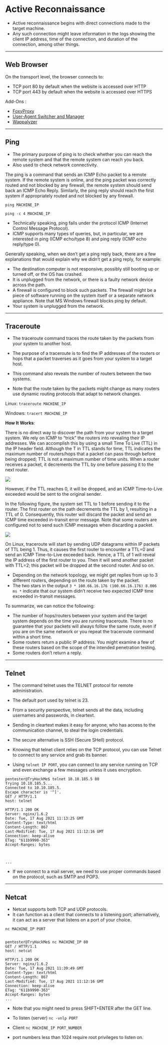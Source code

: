# Active Reconnaissance

- Active reconnaissance begins with direct connections made to the target machine.
- Any such connection might leave information in the logs showing the client IP address, time of the connection, and duration of the connection, among other things. 

---

## Web Browser


On the transport level, the browser connects to:

   - TCP port 80 by default when the website is accessed over HTTP
   - TCP port 443 by default when the website is accessed over HTTPS

Add-Ons :
   
   - [FoxyProxy](https://addons.mozilla.org/en-US/firefox/addon/foxyproxy-standard)
   - [User-Agent Switcher and Manager](https://addons.mozilla.org/en-US/firefox/addon/user-agent-string-switcher)
   - [Wappalyzer](https://addons.mozilla.org/en-US/firefox/addon/wappalyzer)

---

## Ping


- The primary purpose of ping is to check whether you can reach the remote system and that the remote system can reach you back.
- Also used to check network connectivity.

The ping is a command that sends an ICMP Echo packet to a remote system. If the remote system is online, and the ping packet was correctly routed and not blocked by any firewall, the remote system should send back an ICMP Echo Reply. Similarly, the ping reply should reach the first system if appropriately routed and not blocked by any firewall.

`ping MACHINE_IP`

`ping -c 4 MACHINE_IP`


- Technically speaking, ping falls under the protocol ICMP (Internet Control Message Protocol).
- ICMP supports many types of queries, but, in particular, we are interested in ping (ICMP echo/type 8) and ping reply (ICMP echo reply/type 0).


Generally speaking, when we don’t get a ping reply back, there are a few explanations that would explain why we didn’t get a ping reply, for example:

   - The destination computer is not responsive; possibly still booting up or turned off, or the OS has crashed.
   - It is unplugged from the network, or there is a faulty network device across the path.
   - A firewall is configured to block such packets. The firewall might be a piece of software running on the system itself or a separate network appliance. Note that MS Windows firewall blocks ping by default.
   - Your system is unplugged from the network.

---

## Traceroute


- The traceroute command traces the route taken by the packets from your system to another host.
- The purpose of a traceroute is to find the IP addresses of the routers or hops that a packet traverses as it goes from your system to a target host.
- This command also reveals the number of routers between the two systems.

- Note that the route taken by the packets might change as many routers use dynamic routing protocols that adapt to network changes.

Linux:
`traceroute MACHINE_IP`

Windows:
`tracert MACHINE_IP`

**How It Works**:

There is no direct way to discover the path from your system to a target system. We rely on ICMP to “trick” the routers into revealing their IP addresses. We can accomplish this by using a small Time To Live (TTL) in the IP header field. Although the T in TTL stands for time, TTL indicates the maximum number of routers/hops that a packet can pass through before being dropped; TTL is not a maximum number of time units. When a router receives a packet, it decrements the TTL by one before passing it to the next router.

![](https://tryhackme-images.s3.amazonaws.com/user-uploads/5f04259cf9bf5b57aed2c476/room-content/e82c42dcfae78ac592a8d7843465d2d6.png)

However, if the TTL reaches 0, it will be dropped, and an ICMP Time-to-Live exceeded would be sent to the original sender.

In the following figure, the system set TTL to 1 before sending it to the router. The first router on the path decrements the TTL by 1, resulting in a TTL of 0. Consequently, this router will discard the packet and send an ICMP time exceeded in-transit error message. Note that some routers are configured not to send such ICMP messages when discarding a packet.

![](https://tryhackme-images.s3.amazonaws.com/user-uploads/5f04259cf9bf5b57aed2c476/room-content/948388c823b156813fa30225c2fa3f05.png)


On Linux, traceroute will start by sending UDP datagrams within IP packets of TTL being 1. Thus, it causes the first router to encounter a TTL=0 and send an ICMP Time-to-Live exceeded back. Hence, a TTL of 1 will reveal the IP address of the first router to you. Then it will send another packet with TTL=2; this packet will be dropped at the second router. And so on.

- Depending on the network topology, we might get replies from up to 3 different routers, depending on the route taken by the packet.
- The two stars in the output `3 * 100.66.16.176 (100.66.16.176) 8.006 ms *` indicate that our system didn’t receive two expected ICMP time exceeded in-transit messages.

To summarize, we can notice the following:

   - The number of hops/routers between your system and the target system depends on the time you are running traceroute. There is no guarantee that your packets will always follow the same route, even if you are on the same network or you repeat the traceroute command within a short time.
   - Some routers return a public IP address. You might examine a few of these routers based on the scope of the intended penetration testing.
   - Some routers don’t return a reply.

---

## Telnet


- The command telnet uses the TELNET protocol for remote administration.
- The default port used by telnet is 23.
- From a security perspective, telnet sends all the data, including usernames and passwords, in cleartext.
- Sending in cleartext makes it easy for anyone, who has access to the communication channel, to steal the login credentials.
- The secure alternative is SSH (Secure SHell) protocol.

- Knowing that telnet client relies on the TCP protocol, you can use Telnet to connect to any service and grab its banner.

- Using `telnet IP PORT`, you can connect to any service running on TCP and even exchange a few messages unless it uses encryption.

```
pentester@TryHackMe$ telnet 10.10.185.5 80
Trying 10.10.185.5...
Connected to 10.10.185.5.
Escape character is '^]'.
GET / HTTP/1.1
host: telnet

HTTP/1.1 200 OK
Server: nginx/1.6.2
Date: Tue, 17 Aug 2021 11:13:25 GMT
Content-Type: text/html
Content-Length: 867
Last-Modified: Tue, 17 Aug 2021 11:12:16 GMT
Connection: keep-alive
ETag: "611b9990-363"
Accept-Ranges: bytes



...

```

- If we connect to a mail server, we need to use proper commands based on the protocol, such as SMTP and POP3.

---

## Netcat


- Netcat supports both TCP and UDP protocols.
- It can function as a client that connects to a listening port; alternatively, it can act as a server that listens on a port of your choice.

`nc MACHINE_IP PORT`

```
           
pentester@TryHackMe$ nc MACHINE_IP 80
GET / HTTP/1.1
host: netcat

HTTP/1.1 200 OK
Server: nginx/1.6.2
Date: Tue, 17 Aug 2021 11:39:49 GMT
Content-Type: text/html
Content-Length: 867
Last-Modified: Tue, 17 Aug 2021 11:12:16 GMT
Connection: keep-alive
ETag: "611b9990-363"
Accept-Ranges: bytes
...

```

- Note that you might need to press SHIFT+ENTER after the GET line.


- To listen (server) 
`nc -vnlp PORT`
- Client
`nc MACHINE_IP PORT_NUMBER`

- port numbers less than 1024 require root privileges to listen on.